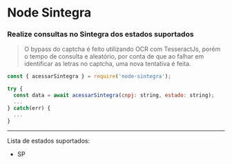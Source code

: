 # Node Sintegra

### Realize consultas no Sintegra dos estados suportados

> O bypass do captcha é feito utilizando OCR com TesseractJs, porém o tempo de consulta e aleatório, por conta de que ao falhar em identificar as letras no captcha, uma nova tentativa é feita.

```javascript
const { acessarSintegra } = require('node-sintegra');

try {
  const data = await acessarSintegra(cnpj: string, estado: string);
  ...
} catch(err) {
  ...
}
```

---

Lista de estados suportados:

- SP
